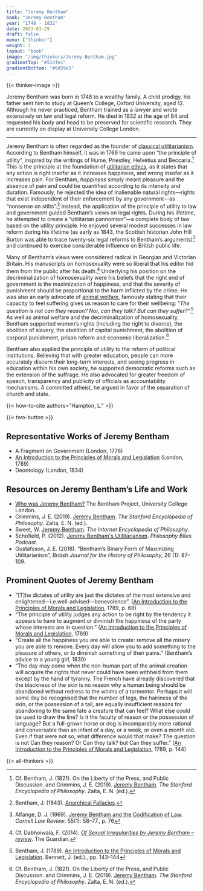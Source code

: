 ```yaml
---
title: "Jeremy Bentham"
book: "Jeremy Bentham"
year: "1748 - 1832"
date: 2023-01-29
draft: false
menu: ["thinker"]
weight: 3
layout: "book"
image: "/img/thinkers/Jeremy-Bentham.jpg"
gradientTop: "#514fe1"
gradientBottom: "#6d59a5"
---
```


{{< thinker-image >}}

Jeremy Bentham was born in 1748 to a wealthy family. A child prodigy, his father sent him to study at Queen’s College, Oxford University, aged 12. Although he never practiced, Bentham trained as a lawyer and wrote extensively on law and legal reform. He died in 1832 at the age of 84 and requested his body and head to be preserved for scientific research. They are currently on display at University College London.

---

Jeremy Bentham is often regarded as the founder of [classical utilitarianism](/types-of-utilitarianism#the-two-elements-of-classical-utilitarianism). According to Bentham himself, it was in 1769 he came upon “the principle of utility”, inspired by the writings of Hume, Priestley, Helvétius and Beccaria.[^1] This is the principle at the foundation of [utilitarian ethics](/introduction-to-utilitarianism), as it states that any action is right insofar as it increases happiness, and wrong insofar as it increases pain. For Bentham, _happiness_ simply meant pleasure and the absence of pain and could be quantified according to its intensity and duration. Famously, he rejected the idea of inalienable natural rights—rights that exist independent of their enforcement by any government—as “nonsense on stilts”.[^2] Instead, the application of the principle of utility to law and government guided Bentham’s views on legal rights. During his lifetime, he attempted to create a “utilitarian pannomion”—a complete body of law based on the utility principle. He enjoyed several modest successes in law reform during his lifetime (as early as 1843, the Scottish historian John Hill Burton was able to trace twenty-six legal reforms to Bentham’s arguments)[^3] and continued to exercise considerable influence on British public life.

Many of Bentham’s views were considered radical in Georgian and Victorian Britain. His manuscripts on homosexuality were so liberal that his editor hid them from the public after his death.[^4] Underlying his position on the decriminalization of homosexuality were his beliefs that the right end of government is the maximization of happiness, and that the severity of punishment should be proportional to the harm inflicted by the crime. He was also an early advocate of [animal welfare](/acting-on-utilitarianism#farm-animal-welfare), famously stating that their capacity to feel suffering gives us reason to care for their wellbeing: “_The question is not can they reason? Nor, can they talk? But can they suffer?_”.[^5] As well as animal welfare and the decriminalization of homosexuality, Bentham supported women’s rights (including the right to divorce), the abolition of slavery, the abolition of capital punishment, the abolition of corporal punishment, prison reform and economic liberalization.[^6]

Bentham also applied the principle of utility to the reform of political institutions. Believing that with greater education, people can more accurately discern their long-term interests, and seeing progress in education within his own society, he supported democratic reforms such as the extension of the suffrage. He also advocated for greater freedom of speech, transparency and publicity of officials as accountability mechanisms. A committed atheist, he argued in favor of the separation of church and state.

{{< how-to-cite authors="Hampton, L." >}}

{{< two-button >}}

## Representative Works of Jeremy Bentham

- A Fragment on Government (London, 1776)
- [An Introduction to the Principles of Morals and Legislation](https://www.earlymoderntexts.com/assets/pdfs/bentham1780.pdf) (London, 1789)
- Deontology (London, 1834)

## Resources on Jeremy Bentham’s Life and Work

- [Who was Jeremy Bentham?](https://www.ucl.ac.uk/bentham-project/who-was-jeremy-bentham) The Bentham Project, University College London.
- Crimmins, J. E. (2019). [Jeremy Bentham](https://plato.stanford.edu/entries/bentham/). _The Stanford Encyclopedia of Philosophy_. Zalta, E. N. (ed.).
- Sweet, W. [Jeremy Bentham](https://plato.stanford.edu/entries/bentham/). _The Internet Encyclopedia of Philosophy_.
- Schofield, P. (2012). [Jeremy Bentham's Utilitarianism](https://philosophybites.com/2012/02/philip-schofield-on-jeremy-benthams-utilitarianism.html). _Philosophy Bites Podcast_.
- Gustafsson, J. E. (2018). “Bentham’s Binary Form of Maximizing Utilitarianism”, _British Journal for the History of Philosophy,_ 26 (1): 87–109.

## Prominent Quotes of Jeremy Bentham

- “[T]he dictates of utility are just the dictates of the most extensive and enlightened—i.e.well-advised—benevolence”. ([An Introduction to the Principles of Morals and Legislation](https://www.earlymoderntexts.com/assets/pdfs/bentham1780.pdf), 1789, p. 68)
- “The principle of utility judges any action to be right by the tendency it appears to have to augment or diminish the happiness of the party whose interests are in question.” ([An Introduction to the Principles of Morals and Legislation](https://www.earlymoderntexts.com/assets/pdfs/bentham1780.pdf), 1789)
- “Create all the happiness you are able to create: remove all the misery you are able to remove. Every day will allow you to add something to the pleasure of others, or to diminish something of their pains.” (Bentham’s advice to a young girl, 1830)
- “The day may come when the non-human part of the animal creation will acquire the rights that never could have been withheld from them except by the hand of tyranny. The French have already discovered that the blackness of the skin is no reason why a human being should be abandoned without redress to the whims of a tormentor. Perhaps it will some day be recognised that the number of legs, the hairiness of the skin, or the possession of a tail, are equally insufficient reasons for abandoning to the same fate a creature that can feel? What else could be used to draw the line? Is it the faculty of reason or the possession of language? But a full-grown horse or dog is incomparably more rational and conversable than an infant of a day, or a week, or even a month old. Even if that were not so, what difference would that make? The question is not Can they reason? Or Can they talk? but Can they suffer.” ([An Introduction to the Principles of Morals and Legislation](https://www.earlymoderntexts.com/assets/pdfs/bentham1780.pdf), 1789, p. 144)

{{< all-thinkers >}}

[^1]:
    Cf. Bentham, J. (1821). On the Liberty of the Press, and Public Discussion.
    and Crimmins, J. E. (2019). [Jeremy Bentham](https://plato.stanford.edu/entries/bentham/). _The Stanford Encyclopedia of Philosophy_. Zalta, E. N. (ed.).

[^2]: Bentham, J. (1843). [Anarchical Fallacies](http://fs2.american.edu/dfagel/www/Class%20Readings/Bentham/AnarchichalFallicies_excerpt.pdf).
[^3]: Alfange, D. J. (1969). [Jeremy Bentham and the Codification of Law](https://scholarship.law.cornell.edu/cgi/viewcontent.cgi?article=4605&context=clr). _Cornell Law Review_. 55(1): 58–77., p. 76
[^4]: Cf. Dabhoiwala, F. (2014). _[Of Sexual Irregularities by Jeremy Bentham – review](https://www.theguardian.com/books/2014/jun/26/sexual-irregularities-morality-jeremy-bentham-review#comments)_. The Guardian.
[^5]: Bentham, J. (1789). [An Introduction to the Principles of Morals and Legislation](https://www.earlymoderntexts.com/assets/pdfs/bentham1780.pdf). Bennett, J. (ed.)., pp. 143–144
[^6]:
    Cf. Bentham, J. (1821). On the Liberty of the Press, and Public Discussion.
    and Crimmins, J. E. (2019). [Jeremy Bentham](https://plato.stanford.edu/entries/bentham/). _The Stanford Encyclopedia of Philosophy_. Zalta, E. N. (ed.).
